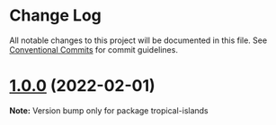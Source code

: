 # Change Log

All notable changes to this project will be documented in this file.
See [Conventional Commits](https://conventionalcommits.org) for commit guidelines.

# [1.0.0](https://github.com/bensmithett/tropical-utils/compare/tropical-islands@1.0.0-alpha.0...tropical-islands@1.0.0) (2022-02-01)

**Note:** Version bump only for package tropical-islands
